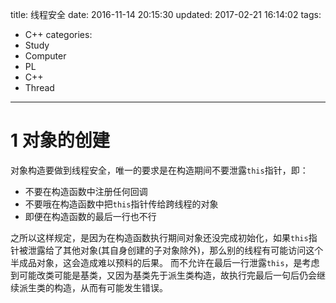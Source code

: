 title: 线程安全
date: 2016-11-14 20:15:30
updated: 2017-02-21 16:14:02
tags:
- C++
categories:
- Study
- Computer
- PL
- C++
- Thread
---
# 1 对象的创建

对象构造要做到线程安全，唯一的要求是在构造期间不要泄露`this`指针，即：

- 不要在构造函数中注册任何回调
- 不要哦在构造函数中把`this`指针传给跨线程的对象
- 即便在构造函数的最后一行也不行

之所以这样规定，是因为在构造函数执行期间对象还没完成初始化，如果`this`指针被泄露给了其他对象(其自身创建的子对象除外)，那么别的线程有可能访问这个半成品对象，这会造成难以预料的后果。
而不允许在最后一行泄露`this`，是考虑到可能改类可能是基类，又因为基类先于派生类构造，故执行完最后一句后仍会继续派生类的构造，从而有可能发生错误。